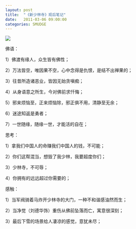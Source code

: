 ```yaml
---
layout: post
title:  "《新少林寺》观后笔记"
date:   2011-03-06 09:00:00
categories: SMUDGE
---
```


<img src="http://binnng.coding.io/assets/images/xinshaolinsi.jpg"/>



佛语：



1）佛渡有缘人，众生皆有佛性；

2）万法皆空，唯因果不空，心中念得是仇恨，是结不出禅果的；

3）往昔所造诸恶业，皆因无始贪嗔痴；

4）从身语意之所生，今对佛前求忏悔；

5）邪来烦恼至，正来烦恼除，邪正俱不用，清静至无余；

6）迷途知返是勇者；

7）一世随缘，随缘一世，才能活的自在；



 



思考：

1）拿我们中国人的命赚我们中国人的钱，不可能；

2）你们这帮混当，想毁了我少林，我要超度你们；

3）少林寺，不可辱；

4）你拥有的远远超过你需要的；



 



感触：

1）当军阀骑着马炸开少林寺的大门，一种不和谐感油然而生；

2）当净觉（刘德华饰）重伤从佛前坠落而亡，寓意很深刻；

3）最后下雪的场景给人凄凉的感觉，意犹未尽；



